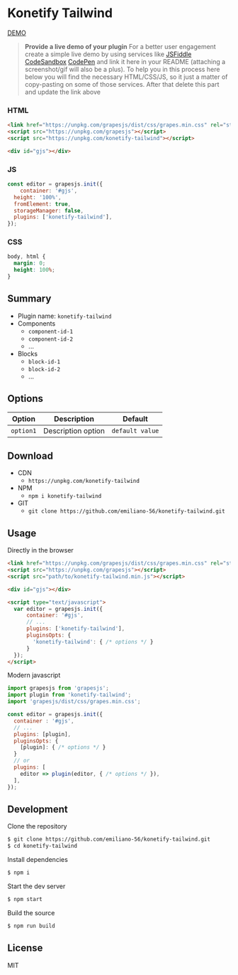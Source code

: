 # Konetify Tailwind

[DEMO](##)
> **Provide a live demo of your plugin**
For a better user engagement create a simple live demo by using services like [JSFiddle](https://jsfiddle.net) [CodeSandbox](https://codesandbox.io) [CodePen](https://codepen.io) and link it here in your README (attaching a screenshot/gif will also be a plus).
To help you in this process here below you will find the necessary HTML/CSS/JS, so it just a matter of copy-pasting on some of those services. After that delete this part and update the link above

### HTML
```html
<link href="https://unpkg.com/grapesjs/dist/css/grapes.min.css" rel="stylesheet">
<script src="https://unpkg.com/grapesjs"></script>
<script src="https://unpkg.com/konetify-tailwind"></script>

<div id="gjs"></div>
```

### JS
```js
const editor = grapesjs.init({
	container: '#gjs',
  height: '100%',
  fromElement: true,
  storageManager: false,
  plugins: ['konetify-tailwind'],
});
```

### CSS
```css
body, html {
  margin: 0;
  height: 100%;
}
```


## Summary

* Plugin name: `konetify-tailwind`
* Components
    * `component-id-1`
    * `component-id-2`
    * ...
* Blocks
    * `block-id-1`
    * `block-id-2`
    * ...



## Options

| Option | Description | Default |
|-|-|-
| `option1` | Description option | `default value` |



## Download

* CDN
  * `https://unpkg.com/konetify-tailwind`
* NPM
  * `npm i konetify-tailwind`
* GIT
  * `git clone https://github.com/emiliano-56/konetify-tailwind.git`



## Usage

Directly in the browser
```html
<link href="https://unpkg.com/grapesjs/dist/css/grapes.min.css" rel="stylesheet"/>
<script src="https://unpkg.com/grapesjs"></script>
<script src="path/to/konetify-tailwind.min.js"></script>

<div id="gjs"></div>

<script type="text/javascript">
  var editor = grapesjs.init({
      container: '#gjs',
      // ...
      plugins: ['konetify-tailwind'],
      pluginsOpts: {
        'konetify-tailwind': { /* options */ }
      }
  });
</script>
```

Modern javascript
```js
import grapesjs from 'grapesjs';
import plugin from 'konetify-tailwind';
import 'grapesjs/dist/css/grapes.min.css';

const editor = grapesjs.init({
  container : '#gjs',
  // ...
  plugins: [plugin],
  pluginsOpts: {
    [plugin]: { /* options */ }
  }
  // or
  plugins: [
    editor => plugin(editor, { /* options */ }),
  ],
});
```



## Development

Clone the repository

```sh
$ git clone https://github.com/emiliano-56/konetify-tailwind.git
$ cd konetify-tailwind
```

Install dependencies

```sh
$ npm i
```

Start the dev server

```sh
$ npm start
```

Build the source

```sh
$ npm run build
```



## License

MIT
